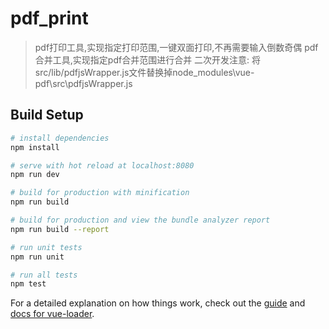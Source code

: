 # pdf_print

> pdf打印工具,实现指定打印范围,一键双面打印,不再需要输入倒数奇偶
> pdf合并工具,实现指定pdf合并范围进行合并
> 二次开发注意:
  将src/lib/pdfjsWrapper.js文件替换掉node_modules\vue-pdf\src\pdfjsWrapper.js

## Build Setup

``` bash
# install dependencies
npm install

# serve with hot reload at localhost:8080
npm run dev

# build for production with minification
npm run build

# build for production and view the bundle analyzer report
npm run build --report

# run unit tests
npm run unit

# run all tests
npm test
```


For a detailed explanation on how things work, check out the [guide](http://vuejs-templates.github.io/webpack/) and [docs for vue-loader](http://vuejs.github.io/vue-loader).
